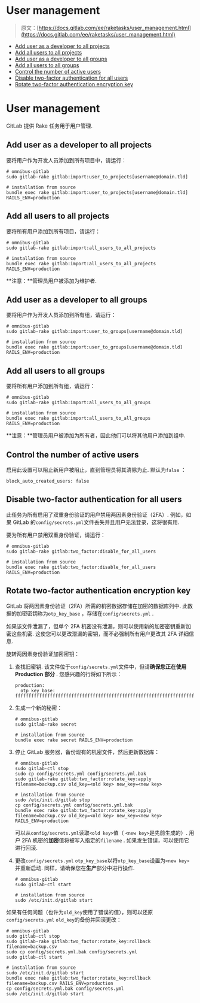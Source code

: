 # User management

> 原文：[https://docs.gitlab.com/ee/raketasks/user_management.html](https://docs.gitlab.com/ee/raketasks/user_management.html)

*   [Add user as a developer to all projects](#add-user-as-a-developer-to-all-projects)
*   [Add all users to all projects](#add-all-users-to-all-projects)
*   [Add user as a developer to all groups](#add-user-as-a-developer-to-all-groups)
*   [Add all users to all groups](#add-all-users-to-all-groups)
*   [Control the number of active users](#control-the-number-of-active-users)
*   [Disable two-factor authentication for all users](#disable-two-factor-authentication-for-all-users)
*   [Rotate two-factor authentication encryption key](#rotate-two-factor-authentication-encryption-key)

# User management[](#user-management-core-only "Permalink")

GitLab 提供 Rake 任务用于用户管理.

## Add user as a developer to all projects[](#add-user-as-a-developer-to-all-projects "Permalink")

要将用户作为开发人员添加到所有项目中，请运行：

```
# omnibus-gitlab
sudo gitlab-rake gitlab:import:user_to_projects[username@domain.tld]

# installation from source
bundle exec rake gitlab:import:user_to_projects[username@domain.tld] RAILS_ENV=production 
```

## Add all users to all projects[](#add-all-users-to-all-projects "Permalink")

要将所有用户添加到所有项目，请运行：

```
# omnibus-gitlab
sudo gitlab-rake gitlab:import:all_users_to_all_projects

# installation from source
bundle exec rake gitlab:import:all_users_to_all_projects RAILS_ENV=production 
```

**注意：**管理员用户被添加为维护者.

## Add user as a developer to all groups[](#add-user-as-a-developer-to-all-groups "Permalink")

要将用户作为开发人员添加到所有组，请运行：

```
# omnibus-gitlab
sudo gitlab-rake gitlab:import:user_to_groups[username@domain.tld]

# installation from source
bundle exec rake gitlab:import:user_to_groups[username@domain.tld] RAILS_ENV=production 
```

## Add all users to all groups[](#add-all-users-to-all-groups "Permalink")

要将所有用户添加到所有组，请运行：

```
# omnibus-gitlab
sudo gitlab-rake gitlab:import:all_users_to_all_groups

# installation from source
bundle exec rake gitlab:import:all_users_to_all_groups RAILS_ENV=production 
```

**注意：**管理员用户被添加为所有者，因此他们可以将其他用户添加到组中.

## Control the number of active users[](#control-the-number-of-active-users "Permalink")

启用此设置可以阻止新用户被阻止，直到管理员将其清除为止. 默认为`false` ：

```
block_auto_created_users: false 
```

## Disable two-factor authentication for all users[](#disable-two-factor-authentication-for-all-users "Permalink")

此任务为所有启用了双重身份验证的用户禁用两因素身份验证（2FA）. 例如，如果 GitLab 的`config/secrets.yml`文件丢失并且用户无法登录，这将很有用.

要为所有用户禁用双重身份验证，请运行：

```
# omnibus-gitlab
sudo gitlab-rake gitlab:two_factor:disable_for_all_users

# installation from source
bundle exec rake gitlab:two_factor:disable_for_all_users RAILS_ENV=production 
```

## Rotate two-factor authentication encryption key[](#rotate-two-factor-authentication-encryption-key "Permalink")

GitLab 将两因素身份验证（2FA）所需的机密数据存储在加密的数据库列中. 此数据的加密密钥称为`otp_key_base` ，存储在`config/secrets.yml` .

如果该文件泄漏了，但单个 2FA 机密没有泄漏，则可以使用新的加密密钥重新加密这些机密. 这使您可以更改泄漏的密钥，而不必强制所有用户更改其 2FA 详细信息.

旋转两因素身份验证加密密钥：

1.  查找旧密钥. 该文件位于`config/secrets.yml`文件中，但请**确保您正在使用 Production 部分** . 您感兴趣的行将如下所示：

    ```
    production:
      otp_key_base: ffffffffffffffffffffffffffffffffffffffffffffffffffffffffffffffffffffffffffffffffffffffffffffffffffffffffffffffffffffffffffffffff 
    ```

2.  生成一个新的秘密：

    ```
    # omnibus-gitlab
    sudo gitlab-rake secret

    # installation from source
    bundle exec rake secret RAILS_ENV=production 
    ```

3.  停止 GitLab 服务器，备份现有的机密文件，然后更新数据库：

    ```
    # omnibus-gitlab
    sudo gitlab-ctl stop
    sudo cp config/secrets.yml config/secrets.yml.bak
    sudo gitlab-rake gitlab:two_factor:rotate_key:apply filename=backup.csv old_key=<old key> new_key=<new key>

    # installation from source
    sudo /etc/init.d/gitlab stop
    cp config/secrets.yml config/secrets.yml.bak
    bundle exec rake gitlab:two_factor:rotate_key:apply filename=backup.csv old_key=<old key> new_key=<new key> RAILS_ENV=production 
    ```

    可以从`config/secrets.yml`读取`<old key>`值（ `<new key>`是先前生成的）. 用户 2FA 机密的**加密**值将被写入指定的`filename` . 如果发生错误，可以使用它进行回滚.

4.  更改`config/secrets.yml` `otp_key_base`以将`otp_key_base`设置为`<new key>`并重新启动. 同样，请确保您在**生产**部分中进行操作.

    ```
    # omnibus-gitlab
    sudo gitlab-ctl start

    # installation from source
    sudo /etc/init.d/gitlab start 
    ```

如果有任何问题（也许为`old_key`使用了错误的值），则可以还原`config/secrets.yml` `old_key`的备份并回滚更改：

```
# omnibus-gitlab
sudo gitlab-ctl stop
sudo gitlab-rake gitlab:two_factor:rotate_key:rollback filename=backup.csv
sudo cp config/secrets.yml.bak config/secrets.yml
sudo gitlab-ctl start

# installation from source
sudo /etc/init.d/gitlab start
bundle exec rake gitlab:two_factor:rotate_key:rollback filename=backup.csv RAILS_ENV=production
cp config/secrets.yml.bak config/secrets.yml
sudo /etc/init.d/gitlab start 
```